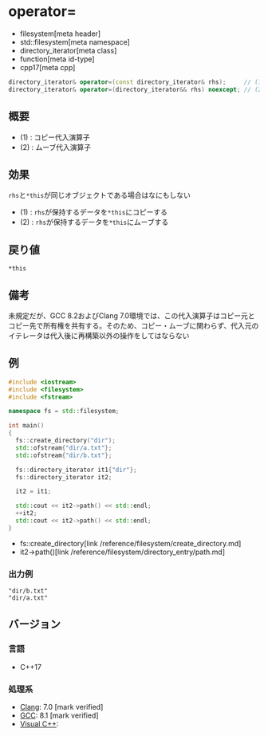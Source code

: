 # operator=
* filesystem[meta header]
* std::filesystem[meta namespace]
* directory_iterator[meta class]
* function[meta id-type]
* cpp17[meta cpp]

```cpp
directory_iterator& operator=(const directory_iterator& rhs);     // (1)
directory_iterator& operator=(directory_iterator&& rhs) noexcept; // (2)
```

## 概要
- (1) : コピー代入演算子
- (2) : ムーブ代入演算子


## 効果
`rhs`と`*this`が同じオブジェクトである場合はなにもしない

- (1) : `rhs`が保持するデータを`*this`にコピーする
- (2) : `rhs`が保持するデータを`*this`にムーブする


## 戻り値
`*this`


## 備考
未規定だが、GCC 8.2およびClang 7.0環境では、この代入演算子はコピー元とコピー先で所有権を共有する。そのため、コピー・ムーブに関わらず、代入元のイテレータは代入後に再構築以外の操作をしてはならない


## 例
```cpp example
#include <iostream>
#include <filesystem>
#include <fstream>

namespace fs = std::filesystem;

int main()
{
  fs::create_directory("dir");
  std::ofstream{"dir/a.txt"};
  std::ofstream{"dir/b.txt"};

  fs::directory_iterator it1{"dir"};
  fs::directory_iterator it2;

  it2 = it1;

  std::cout << it2->path() << std::endl;
  ++it2;
  std::cout << it2->path() << std::endl;
}
```
* fs::create_directory[link /reference/filesystem/create_directory.md]
* it2->path()[link /reference/filesystem/directory_entry/path.md]

### 出力例
```
"dir/b.txt"
"dir/a.txt"
```

## バージョン
### 言語
- C++17

### 処理系
- [Clang](/implementation.md#clang): 7.0 [mark verified]
- [GCC](/implementation.md#gcc): 8.1 [mark verified]
- [Visual C++](/implementation.md#visual_cpp):
